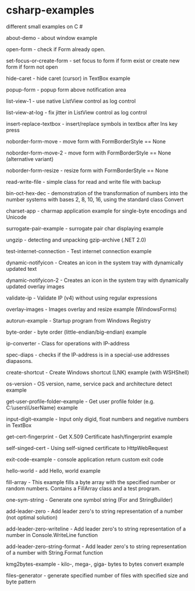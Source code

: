 # csharp-examples
different small examples on C #

about-demo - about window example

open-form - check if Form already open.

set-focus-or-create-form - set focus to form if form exist or create new form 
			   if form not open

hide-caret - hide caret (cursor) in TextBox example

popup-form - popup form above notification area

list-view-1 - use native ListView control as log control

list-view-at-log - fix jitter in ListView control as log control

insert-replace-textbox - insert/replace symbols in textbox after Ins key press

noborder-form-move  - move form with FormBorderStyle == None  

noborder-form-move-2  - move form with FormBorderStyle == None (alternative variant)

noborder-form-resize  - resize form with FormBorderStyle == None

read-write-file - simple class for read and write file with backup

bin-oct-hex-dec - demonstration of the transformation of numbers 
		  into the number systems with bases 
		  2, 8, 10, 16, using the standard class Convert

charset-app - charmap application example for single-byte encodings and Unicode

surrogate-pair-example - surrogate pair char displaying example

ungzip - detecting and unpacking gzip-archive (.NET 2.0)

test-internet-connection - Test internet connection example

dynamic-notifyicon - Creates an icon in the system tray with dynamically updated 
		     text

dynamic-notifyicon-2 - Creates an icon in the system tray with dynamically updated 
		     overlay images

validate-ip - Validate IP (v4) without using regular expressions

overlay-images - Images overlay and resize example (WindowsForms)

autorun-example - Startup program from Windows Registry

byte-order - byte order (little-endian/big-endian) example

ip-converter - Class for operations with IP-address

spec-diaps - checks if the IP-address is in a special-use addresses diapasons.

create-shortcut - Create Windows shortcut (LNK) example (with WSHShell)

os-version - OS version, name, service pack and architecture detect example

get-user-profile-folder-example - Get user profile folder (e.g. C:\users\UserName) example

input-digit-example - Input only digid, float numbers and negative numbers in TextBox

get-cert-fingerprint - Get X.509 Certificate hash/fingerprint example

self-singed-cert - Using self-signed certificate to HttpWebRequest

exit-code-example - console application return custom exit code

hello-world - add Hello, world example

fill-array - This example fills a byte array with the specified number or random numbers. Contains a FillArray class and a test program.

one-sym-string - Generate one symbol string (For and StringBuilder)

add-leader-zero - Add leader zero's to string representation of a number (not optimal solution)

add-leader-zero-writeline - Add leader zero's to string representation of a number in Console.WriteLine function

add-leader-zero-string-format - Add leader zero's to string representation of a number with String.Format function

kmg2bytes-example - kilo-, mega-, giga- bytes to bytes convert example

files-generator - generate specified number of files with specified size and byte pattern